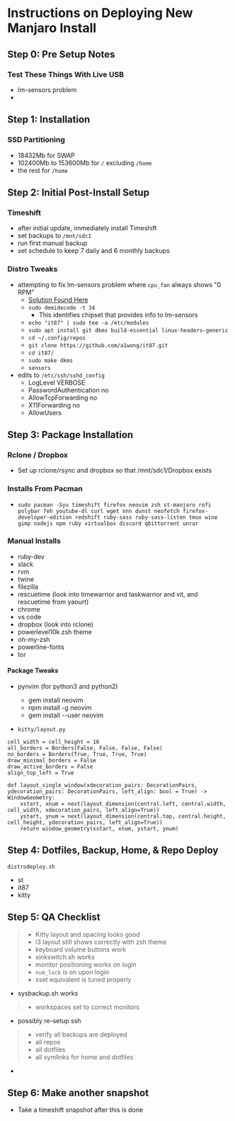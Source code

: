 # Instructions on Deploying New Manjaro Install

## Step 0: Pre Setup Notes

### Test These Things With Live USB

- lm-sensors problem
-

## Step 1: Installation

### SSD Partitioning

- 18432Mb for SWAP
- 102400Mb to 153600Mb for `/` excluding `/home`
- the rest for `/home`

## Step 2: Initial Post-Install Setup

### Timeshift

- after initial update, immediately install Timeshift
- set backups to `/mnt/sdc1`
- run first manual backup
- set schedule to keep 7 daily and 6 monthly backups

### Distro Tweaks

- attempting to fix lm-sensors problem where `cpu_fan` always shows "0 RPM"
  - [Solution Found Here](https://www.kubuntuforums.net/showthread.php/74401-Driver-for-Asus-B450-motherboard-to-enable-LM-Sensors-other-boards)
  - `sudo demidecode -t 34`
    - This identifies chipset that provides info to lm-sensors
  - `echo "it87" | sudo tee -a /etc/modules`
  - `sudo apt install git dkms build-essential linux-headers-generic`
  - `cd ~/.config/repos`
  - `git clone https://github.com/a1wong/it87.git`
  - `cd it87/`
  - `sudo make dkms`
  - `sensors`
- edits to `/etc/ssh/sshd_config`
  - LogLevel VERBOSE
  - PasswordAuthentication no
  - AllowTcpForwarding no
  - X11Forwarding no
  - AllowUsers <user>

## Step 3: Package Installation

### Rclone / Dropbox

- Set up rclone/rsync and dropbox so that /mnt/sdc1/Dropbox exists

### Installs From Pacman

- `sudo pacman -Syu timeshift firefox neovim zsh st-manjaro rofi polybar feh youtube-dl curl wget nnn dunst neofetch firefox-developer-edition redshift ruby-sass ruby-sass-listen tmux wine gimp nodejs npm ruby virtualbox discord qbittorrent unrar`

### Manual Installs

- ruby-dev
- slack
- rvm
- twine
- filezilla
- rescuetime (look into timewarrior and taskwarrior and vit, and rescuetime from yaourt)
- chrome
- vs code
- dropbox (look into rclone)
- powerlevel10k zsh theme
- oh-my-zsh
- powerline-fonts
- tor

#### Package Tweaks

- pynvim (for python3 and python2)

  - gem install neovim
  - npm install -g neovim
  - gem install --user neovim

- `kitty/layout.py`

```
cell_width = cell_height = 16
all_borders = Borders(False, False, False, False)
no_borders = Borders(True, True, True, True)
draw_minimal_borders = False
draw_active_borders = False
align_top_left = True

def layout_single_window(xdecoration_pairs: DecorationPairs, ydecoration_pairs: DecorationPairs, left_align: bool = True) -> WindowGeometry:
    xstart, xnum = next(layout_dimension(central.left, central.width, cell_width, xdecoration_pairs, left_align=True))
    ystart, ynum = next(layout_dimension(central.top, central.height, cell_height, ydecoration_pairs, left_align=True))
    return window_geometry(xstart, xnum, ystart, ynum)
```

## Step 4: Dotfiles, Backup, Home, & Repo Deploy

`distrodeploy.sh`

- st
- it87
- kitty

## Step 5: QA Checklist

> - Kitty layout and spacing looks good
> - i3 layout still shows correctly with zsh theme
> - keyboard volume buttons work
> - sinkswitch.sh works
> - monitor positioning works on login
> - `num_lock` is on upon login
> - xset equivalent is tuned properly
- sysbackup.sh works
> - workspaces set to correct monitors
- possibly re-setup ssh
> - verify all backups are deployed
> - all repos
> - all dotfiles
> - all symlinks for home and dotfiles
-

## Step 6: Make another snapshot

- Take a timeshift snapshot after this is done
